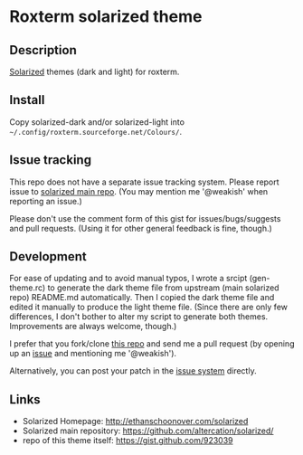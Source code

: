 Roxterm solarized theme
==========================

Description
-------------

[Solarized] themes (dark and light) for roxterm.

[Solarized]: http://ethanschoonover.com/solarized

Install
---------

Copy solarized-dark and/or solarized-light into 
`~/.config/roxterm.sourceforge.net/Colours/`.

Issue tracking
--------------

This repo does not have a separate issue tracking system.
Please report issue to [solarized main repo][main-its].
(You may mention me '@weakish' when reporting an issue.)

[main-its]: https://github.com/altercation/solarized/issues

Please don't use the comment form of this gist for issues/bugs/suggests
and pull requests.
(Using it for other general feedback is fine, though.)


Development
-----------

For ease of updating and to avoid manual typos,
I wrote a srcipt (gen-theme.rc) to generate the dark theme file from 
upstream (main solarized repo) README.md automatically.
Then I copied the dark theme file and edited it manually to
produce the light theme file.
(Since there are only few differences, I don't bother to alter
my script to generate both themes.
Improvements are always welcome, though.)

I prefer that you fork/clone [this repo][repo] and send me a pull request (by opening up an [issue][main-its] and mentioning me '@weakish').

[repo]: https://gist.github.com/923039

Alternatively, you can post your patch in the [issue system][main-its] directly.

Links
-------

- Solarized Homepage: <http://ethanschoonover.com/solarized>
- Solarized main repository: <https://github.com/altercation/solarized/>
- repo of this theme itself: <https://gist.github.com/923039>
